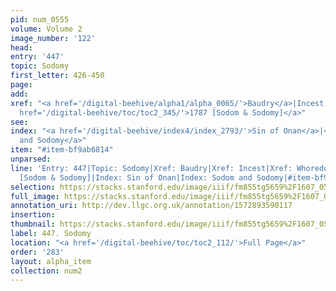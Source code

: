 ```yaml
---
pid: num_0555
volume: Volume 2
image_number: '122'
head: 
entry: '447'
topic: Sodomy
first_letter: 426-450
page: 
add: 
xref: "<a href='/digital-beehive/alpha1/alpha_0065/'>Baudry</a>|Incest|<a href='/digital-beehive/alpha5/alpha_1031/'>Whoredom</a>|<a
  href='/digital-beehive/toc/toc2_345/'>1787 [Sodom & Sodomy]</a>"
see: 
index: "<a href='/digital-beehive/index4/index_2793/'>Sin of Onan</a>|<a href='/digital-beehive/index4/index_3780/'>Sodom
  and Sodomy</a>"
item: "#item-bf9ab6814"
unparsed: 
line: 'Entry: 447|Topic: Sodomy|Xref: Baudry|Xref: Incest|Xref: Whoredom|Xref: 1787
  [Sodom & Sodomy]|Index: Sin of Onan|Index: Sodom and Sodomy|#item-bf9ab6814'
selection: https://stacks.stanford.edu/image/iiif/fm855tg5659%2F1607_0589/870,2923,2882,632/full/0/default.jpg
full_image: https://stacks.stanford.edu/image/iiif/fm855tg5659%2F1607_0589/full/full/0/default.jpg
annotation_uri: http://dev.llgc.org.uk/annotation/1572893590117
insertion: 
thumbnail: https://stacks.stanford.edu/image/iiif/fm855tg5659%2F1607_0589/870,2923,600,180/250,/0/default.jpg
label: 447. Sodomy
location: "<a href='/digital-beehive/toc/toc2_112/'>Full Page</a>"
order: '283'
layout: alpha_item
collection: num2
---
```

